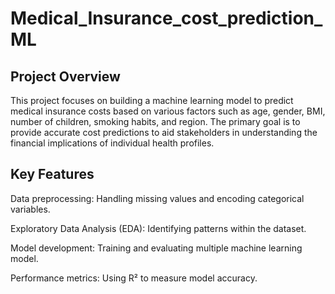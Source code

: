 # Medical_Insurance_cost_prediction_ML
## Project Overview
This project focuses on building a machine learning model to predict medical insurance costs based on various factors such as age, gender, BMI, number of children, smoking habits, and region. The primary goal is to provide accurate cost predictions to aid stakeholders in understanding the financial implications of individual health profiles.

## Key Features
Data preprocessing: Handling missing values and encoding categorical variables.

Exploratory Data Analysis (EDA): Identifying patterns  within the dataset.

Model development: Training and evaluating multiple machine learning model.

Performance metrics: Using R² to measure model accuracy.

